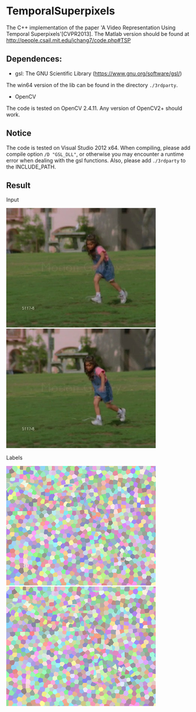 # TemporalSuperpixels
The C++ implementation of the paper 'A Video Representation Using Temporal Superpixels'[CVPR2013]. The Matlab version should be found at http://people.csail.mit.edu/jchang7/code.php#TSP

## Dependences:
 - gsl: The GNU Scientific Library (https://www.gnu.org/software/gsl/)

The win64 version of the lib can be found in the directory `./3rdparty`.

 - OpenCV

 The code is tested on OpenCV 2.4.11. Any version of OpenCV2+ should work.

## Notice
The code is tested on Visual Studio 2012 x64. When compiling, please add compile option `/D "GSL_DLL"`, or otherwise you may encounter a runtime error when dealing with the gsl functions. Also, please add `./3rdparty` to the INCLUDE_PATH.

## Result
Input 

![frame0](./data/5117-8_70161.jpg)
![frame0](./data/5117-8_70162.jpg)

Labels

![frame0](./save/label_0000.png)
![frame1](./save/label_0001.png)

